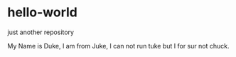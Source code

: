 # hello-world
just another repository

My Name is Duke, I am from Juke, I can not run tuke but I for sur not chuck.
